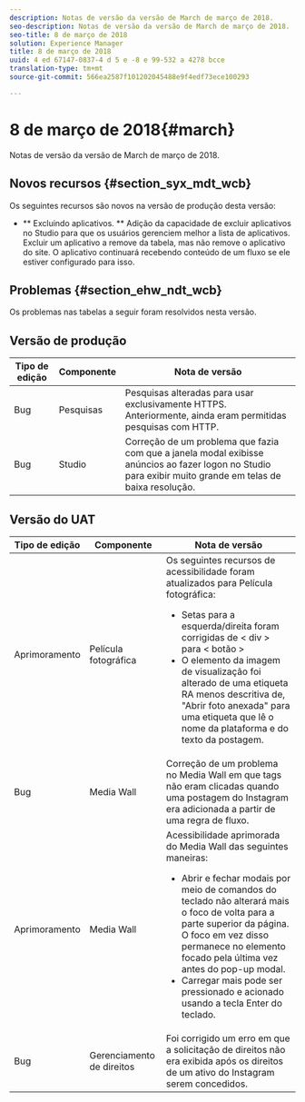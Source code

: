 ```yaml
---
description: Notas de versão da versão de March de março de 2018.
seo-description: Notas de versão da versão de March de março de 2018.
seo-title: 8 de março de 2018
solution: Experience Manager
title: 8 de março de 2018
uuid: 4 ed 67147-0837-4 d 5 e -8 e 99-532 a 4278 bcce
translation-type: tm+mt
source-git-commit: 566ea2587f101202045488e9f4edf73ece100293

---
```



# 8 de março de 2018{#march}

Notas de versão da versão de March de março de 2018.

## Novos recursos {#section_syx_mdt_wcb}

Os seguintes recursos são novos na versão de produção desta versão:

* ** Excluindo aplicativos. ** Adição da capacidade de excluir aplicativos no Studio para que os usuários gerenciem melhor a lista de aplicativos. Excluir um aplicativo a remove da tabela, mas não remove o aplicativo do site. O aplicativo continuará recebendo conteúdo de um fluxo se ele estiver configurado para isso.

## Problemas {#section_ehw_ndt_wcb}

Os problemas nas tabelas a seguir foram resolvidos nesta versão.

## Versão de produção

| **Tipo de edição** | **Componente** | **Nota de versão** |
|---|---|---|
| Bug | Pesquisas | Pesquisas alteradas para usar exclusivamente HTTPS. Anteriormente, ainda eram permitidas pesquisas com HTTP. |
| Bug | Studio | Correção de um problema que fazia com que a janela modal exibisse anúncios ao fazer logon no Studio para exibir muito grande em telas de baixa resolução. |

## Versão do UAT

| Tipo de edição | Componente | Nota de versão |
|--- |--- |--- |
| Aprimoramento | Película fotográfica | Os seguintes recursos de acessibilidade foram atualizados para Película fotográfica: <br><ul><li>Setas para a esquerda/direita foram corrigidas de < div > para < botão > </li><li>O elemento da imagem de visualização foi alterado de uma etiqueta RA menos descritiva de, "Abrir foto anexada" para uma etiqueta que lê o nome da plataforma e do texto da postagem.</li></ul> |
| Bug | Media Wall | Correção de um problema no Media Wall em que tags não eram clicadas quando uma postagem do Instagram era adicionada a partir de uma regra de fluxo. |
| Aprimoramento | Media Wall | Acessibilidade aprimorada do Media Wall das seguintes maneiras: <br><ul><li>Abrir e fechar modais por meio de comandos do teclado não alterará mais o foco de volta para a parte superior da página. O foco em vez disso permanece no elemento focado pela última vez antes do pop-up modal.</li><li>Carregar mais pode ser pressionado e acionado usando a tecla Enter do teclado.</li></ul> |
| Bug | Gerenciamento de direitos | Foi corrigido um erro em que a solicitação de direitos não era exibida após os direitos de um ativo do Instagram serem concedidos. |

